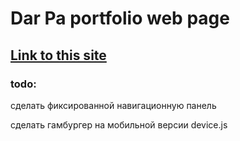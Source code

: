 # Dar Pa portfolio web page
## [Link to this site](http://dar-pa.tk/)


### todo:
сделать фиксированной навигационную панель

сделать гамбургер на мобильной версии 
device.js